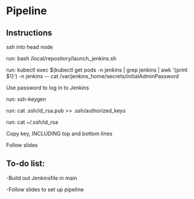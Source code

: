# Pipeline

## Instructions
ssh into head node

run: bash /local/repository/launch_jenkins.sh

run: kubectl exec $(kubectl get pods -n jenkins | grep jenkins | awk '{print $1}') -n jenkins -- cat /var/jenkins_home/secrets/initialAdminPassword

Use password to log in to Jenkins

run: ssh-keygen

run: cat .ssh/id_rsa.pub >> .ssh/authorized_keys

run: cat ~/.ssh/id_rsa

Copy key, INCLUDING top and bottom lines

Follow slides

## To-do list:
  -Build out Jenkinsfile in main
  
  -Follow slides to set up pipeline

